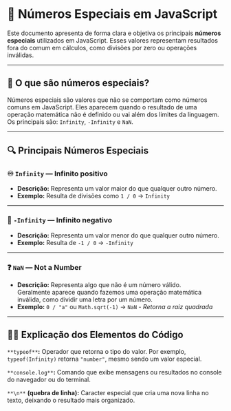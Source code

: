 # 🔢 Números Especiais em JavaScript

Este documento apresenta de forma clara e objetiva os principais **números especiais** utilizados em JavaScript. Esses valores representam resultados fora do comum em cálculos, como divisões por zero ou operações inválidas.

---

## 📌 O que são números especiais?

Números especiais são valores que não se comportam como números comuns em JavaScript. Eles aparecem quando o resultado de uma operação matemática não é definido ou vai além dos limites da linguagem. Os principais são: `Infinity`, `-Infinity` e `NaN`.

---

## **🔍 Principais Números Especiais**

### ♾️ `Infinity` — Infinito positivo

*   **Descrição:** Representa um valor maior do que qualquer outro número.
*   **Exemplo:** Resulta de divisões como `1 / 0` → `Infinity`

---

### 🔁 `-Infinity` — Infinito negativo

*   **Descrição:** Representa um valor menor do que qualquer outro número.
*   **Exemplo:** Resulta de `-1 / 0` → `-Infinity`

---

### ❓ `NaN` — Not a Number

*   **Descrição:** Representa algo que não é um número válido.  
    Geralmente aparece quando fazemos uma operação matemática inválida, como dividir uma letra por um número.
*   **Exemplo:** `0 / "a"` ou `Math.sqrt(-1)` → `NaN` _\- Retorna a raiz quadrada_

---

## **🧑‍💻 Explicação dos Elementos do Código**

`**typeof**`**:** Operador que retorna o tipo do valor. Por exemplo, `typeof(Infinity)` retorna `"number"`, mesmo sendo um valor especial.

`**console.log**`**:** Comando que exibe mensagens ou resultados no console do navegador ou do terminal.

`**\n**` **(quebra de linha):** Caracter especial que cria uma nova linha no texto, deixando o resultado mais organizado.